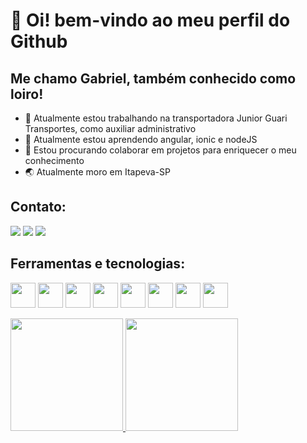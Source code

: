 # 👋 Oi! bem-vindo ao meu perfil do Github
## Me chamo Gabriel, também conhecido como loiro!

- 🔭 Atualmente estou trabalhando na transportadora Junior Guari Transportes, como auxiliar administrativo
- 🌱 Atualmente estou aprendendo angular, ionic e nodeJS
- 👯 Estou procurando colaborar em projetos para enriquecer o meu conhecimento
- 🌏 Atualmente moro em Itapeva-SP


## Contato:
<div>
<a href="https://instagram.com/_gabrielpc" target="_blank"><img loading="lazy" src="https://img.shields.io/badge/-Instagram-%23E4405F?style=for-the-badge&logo=instagram&logoColor=white" target="_blank"></a>
<a href = "mailto:gabrielpenteado135@gmail.com"><img loading="lazy" src="https://img.shields.io/badge/Gmail-D14836?style=for-the-badge&logo=gmail&logoColor=white" target="_blank"></a>
<a href="https://www.linkedin.com/in/gabriel-campos-a7b57a1b5?utm_source=share&utm_campaign=share_via&utm_content=profile&utm_medium=ios_app" target="_blank"><img loading="lazy" src="https://img.shields.io/badge/-LinkedIn-%230077B5?style=for-the-badge&logo=linkedin&logoColor=white" target="_blank"></a>   
</div>


## Ferramentas e tecnologias:
<img loading="lazy" src="https://cdn.jsdelivr.net/gh/devicons/devicon/icons/git/git-original.svg" width="40" height="40"/> <img loading="lazy" src="https://cdn.jsdelivr.net/gh/devicons/devicon/icons/html5/html5-original.svg" width="40" height="40"/> <img loading="lazy" src="https://cdn.jsdelivr.net/gh/devicons/devicon/icons/css3/css3-original.svg" width="40" height="40"/> <img loading="lazy" src="https://cdn.jsdelivr.net/gh/devicons/devicon/icons/bootstrap/bootstrap-original.svg" width="40" height="40"/> <img loading="lazy" src="https://cdn.jsdelivr.net/gh/devicons/devicon/icons/flask/flask-original.svg" width="40" height="40"/> <img loading="lazy" src="https://cdn.jsdelivr.net/gh/devicons/devicon/icons/python/python-original.svg" width="40" height="40"/> <img loading="lazy" src="https://cdn.jsdelivr.net/gh/devicons/devicon/icons/mysql/mysql-original.svg" width="40" height="40"/> <img loading="lazy" src="https://cdn.jsdelivr.net/gh/devicons/devicon@latest/icons/amazonwebservices/amazonwebservices-original-wordmark.svg" width="40" height="40"/>
            
          
<div>
<a href="https://github.com/loireta">
<img loading="lazy" height="180em" src="https://github-readme-stats.vercel.app/api/top-langs/?username=loireta&layout=compact&langs_count=7&theme=dracula"/>
<img loading="lazy" height="180em" src="https://github-readme-stats.vercel.app/api?username=loireta&show_icons=true&theme=dracula&include_all_commits=true&count_private=true"/>
</div>
